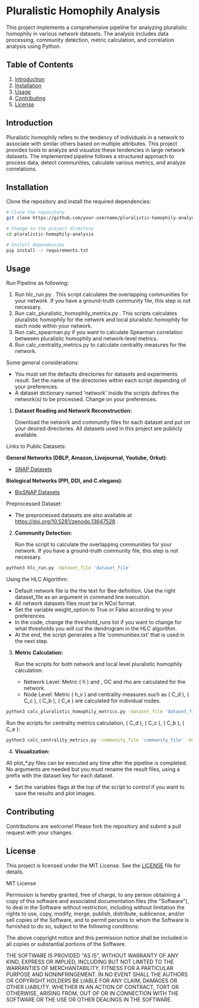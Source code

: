 # Pluralistic Homophily Analysis

This project implements a comprehensive pipeline for analyzing pluralistic homophily in various network datasets. The analysis includes data processing, community detection, metric calculation, and correlation analysis using Python.

## Table of Contents

1. [Introduction](#introduction)
2. [Installation](#installation)
3. [Usage](#usage)
4. [Contributing](#contributing)
5. [License](#license)

## Introduction

Pluralistic homophily refers to the tendency of individuals in a network to associate with similar others based on multiple attributes. This project provides tools to analyze and visualize these tendencies in large network datasets. The implemented pipeline follows a structured approach to process data, detect communities, calculate various metrics, and analyze correlations.

## Installation

Clone the repository and install the required dependencies:

```bash
# Clone the repository
git clone https://github.com/your-username/pluralistic-homophily-analysis.git

# Change to the project directory
cd pluralistic-homophily-analysis

# Install dependencies
pip install -r requirements.txt
```

## Usage

Run Pipeline as following:
1. Run hlc_run.py . This script calculates the overlapping communities for your network. If you have a ground-truth community file, this step is not necessary.
2. Run calc_pluralistic_homophily_metrics.py . This scripts calculates pluralistic homophily for the network and local pluralistic homophily for each node within your network.
3. Run calc_spearman.py if you want to calculate Spearman correlation betweeen pluralistic homophily and network-level metrics.
4. Run calc_centrality_metrics.py to calculate centrality measures for the network.

Some general considerations:

- You must set the defaults directories for datasets and experiments result. Set the name of the directories within each script depending of your preferences.
- A dataset dictionary named 'network' inside the scripts defines the network(s) to be processed. Change on your preferences.

1. **Dataset Reading and Network Reconstruction:**

   Download the network and community files for each dataset and put on your desired directories. All datasets used in this project are publicly available. 

Links to Public Datasets:

**General Networks (DBLP, Amazon, Livejournal, Youtube, Orkut)**: 
   - [SNAP Datasets](https://snap.stanford.edu/data/)

**Biological Networks (PPI, DDI, and C.elegans)**:
   - [BioSNAP Datasets](https://snap.stanford.edu/biodata/index.html)

Preprocessed Dataset:

   - The preprocessed datasets are also available at https://doi.org/10.5281/zenodo.13647528 .

2. **Community Detection:**

   Run the script to calculate the overlapping communities for your network. If you have a ground-truth community file, this step is not necessary.

```bash
python3 hlc_run.py -dataset_file 'dataset_file'
```

   Using the HLC Algorithm:

   - Default network file is the the text for Bee definition. Use the right dataset_file as an argument in command line execution.
   - All network datasets files must be in NCol format.
   - Set the variable weight_option to True or False according to your preferences.
   - In the code, change the threshold_runs list if you want to change for what thresholds you will cut the dendrogram in the HLC algorithm.
   - At the end, the script generates a file 'communities.txt' that is used in the next step.

3. **Metric Calculation:**

   Run the scripts for both network and local level pluralistic homophily calculation:

   - Network Level: Metric \( h \) and , OC and rho are calculated for the network.
   - Node Level: Metric \( h_v \) and centrality measures such as \( C_d \),  \( C_c \),  \( C_b \), \( C_e \) are calculated for individual nodes.

```bash
python3 calc_pluralistic_homophily_metrics.py -dataset_file 'dataset_file'
```

   Run the scripts for centrality metrics calculation, \( C_d \),  \( C_c \),  \( C_b \), \( C_e \):

```bash
python3 calc_centrality_metrics.py -community_file 'community_file' -homophily_file 'homophily_file'
```

4. **Visualization:**

All plot_*.py files can be executed any time after the pipeline is completed. No arguments are needed but you must rename the result files, using a prefix with the dataset key for each dataset.

- Set the variables flags at the top of the script to control if you want to save the results and plot images.


##  Contributing

Contributions are welcome! Please fork the repository and submit a pull request with your changes.

## License

This project is licensed under the MIT License. See the [LICENSE](LICENSE) file for details.

MIT License

Permission is hereby granted, free of charge, to any person obtaining a copy of this software and associated documentation files (the "Software"), to deal in the Software without restriction, including without limitation the rights to use, copy, modify, merge, publish, distribute, sublicense, and/or sell copies of the Software, and to permit persons to whom the Software is furnished to do so, subject to the following conditions:

The above copyright notice and this permission notice shall be included in all copies or substantial portions of the Software.

THE SOFTWARE IS PROVIDED "AS IS", WITHOUT WARRANTY OF ANY KIND, EXPRESS OR IMPLIED, INCLUDING BUT NOT LIMITED TO THE WARRANTIES OF MERCHANTABILITY, FITNESS FOR A PARTICULAR PURPOSE AND NONINFRINGEMENT. IN NO EVENT SHALL THE AUTHORS OR COPYRIGHT HOLDERS BE LIABLE FOR ANY CLAIM, DAMAGES OR OTHER LIABILITY, WHETHER IN AN ACTION OF CONTRACT, TORT OR OTHERWISE, ARISING FROM, OUT OF OR IN CONNECTION WITH THE SOFTWARE OR THE USE OR OTHER DEALINGS IN THE SOFTWARE.

